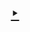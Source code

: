<h1 align=center>
  <a href=https://ShivaShirsath.github.io/cuSucceed>
    ‣
  </a>
</h1>

<!--
<h1>Hello</h1>
<style>
  h1{
    color:red;
  }
</style>
<script>
document.write(`
<marquee>Hello</marquee>
`);
</script>

-->
